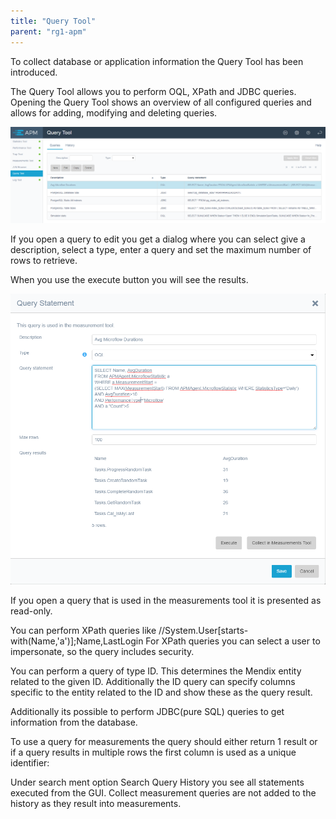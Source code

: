 ```yaml
---
title: "Query Tool"
parent: "rg1-apm"
---
```

To collect database or application information the Query Tool has been introduced.

The Query Tool allows you to perform OQL, XPath and JDBC queries. Opening the Query Tool shows an overview of all configured queries and allows for adding, modifying and deleting queries.

![](attachments/rg1-query-tool/List.png)

If you open a query to edit you get a dialog where you can select give a description, select a type, enter a query and set the maximum number of rows to retrieve.

When you use the execute button you will see the results.

![](attachments/rg1-query-tool/OQL.png)                       

If you open a query that is used in the measurements tool it is presented as read-only.

You can perform XPath queries like //System.User[starts-with(Name,'a')];Name,LastLogin
For XPath queries you can select a user to impersonate, so the query includes security.

You can perform a query of type ID. This determines the Mendix entity related to the given ID.
Additionally the ID query can specify columns specific to the entity related to the ID and show these as the query result.

Additionally its possible to perform JDBC(pure SQL) queries to get information from the database.

To use a query for measurements the query should either return 1 result or if a query results in multiple rows the first column is used as a unique identifier:

Under search ment option Search Query History you see all statements executed from the GUI. Collect measurement queries are not added to the history as they result into measurements.
